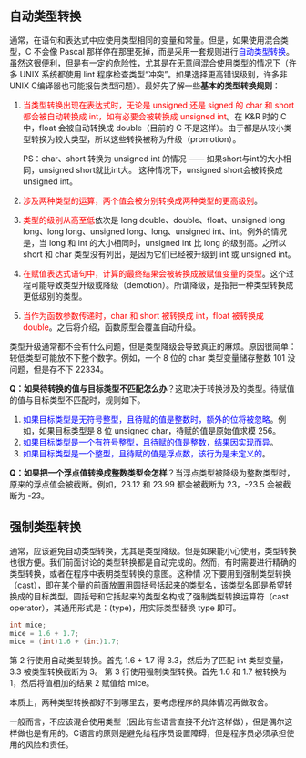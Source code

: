 ## 自动类型转换

通常，在语句和表达式中应使用类型相同的变量和常量。但是，如果使用混合类型，C 不会像 Pascal 那样停在那里死掉，而是采用一套规则进行<font color="blue">自动类型转换</font>。虽然这很便利，但是有一定的危险性，尤其是在无意间混合使用类型的情况下（许多 UNIX 系统都使用 lint 程序检查类型“冲突”。如果选择更高错误级别，许多非 UNIX C编译器也可能报告类型问题）。最好先了解一些**基本的类型转换规则**：


1. <font color="red">当类型转换出现在表达式时，无论是 unsigned 还是 signed 的 char 和 short 都会被自动转换成 int，如有必要会被转换成 unsigned int</font>。在 K&R 时的 C 中，float 会被自动转换成 double（目前的 C 不是这样）。由于都是从较小类型转换为较大类型，所以这些转换被称为升级（promotion）。

   PS：char、short 转换为 unsigned int 的情况 —— 如果short与int的大小相同，unsigned short就比int大。
   这种情况下，unsigned short会被转换成 unsigned int。


2. <font color="red">涉及两种类型的运算，两个值会被分别转换成两种类型的更高级别</font>。


3. <font color="red">类型的级别从高至低</font>依次是 long double、double、float、unsigned long long、long long、unsigned long、long、unsigned int、int。例外的情况是，当 long 和 int 的大小相同时，unsigned int 比 long 的级别高。之所以 short 和 char 类型没有列出，是因为它们已经被升级到 int 或 unsigned int。


4. <font color="red">在赋值表达式语句中，计算的最终结果会被转换成被赋值变量的类型</font>。这个过程可能导致类型升级或降级（demotion）。所谓降级，是指把一种类型转换成更低级别的类型。


5. <font color="red">当作为函数参数传递时，char 和 short 被转换成 int，float 被转换成 double</font>。之后将介绍，函数原型会覆盖自动升级。

类型升级通常都不会有什么问题，但是类型降级会导致真正的麻烦。原因很简单：较低类型可能放不下整个数字。例如，一个 8 位的 char 类型变量储存整数 101 没问题，但是存不下 22334。
​

**Q：如果待转换的值与目标类型不匹配怎么办**？这取决于转换涉及的类型。待赋值的值与目标类型不匹配时，规则如下。

1. <font color="blue">如果目标类型是无符号整型，且待赋的值是整数时，额外的位将被忽略</font>。例如，如果目标类型是 8 位 unsigned char，待赋的值是原始值求模 256。 
1. <font color="blue">如果目标类型是一个有符号整型，且待赋的值是整数，结果因实现而异</font>。
1. <font color="blue">如果目标类型是一个整型，且待赋的值是浮点数，该行为是未定义的</font>。

**Q：如果把一个浮点值转换成整数类型会怎样**？当浮点类型被降级为整数类型时，原来的浮点值会被截断。例如，23.12 和 23.99 都会被截断为 23，-23.5 会被截断为 -23。

## 强制类型转换

通常，应该避免自动类型转换，尤其是类型降级。但是如果能小心使用，类型转换也很方便。我们前面讨论的类型转换都是自动完成的。然而，有时需要进行精确的类型转换，或者在程序中表明类型转换的意图。这种情 
况下要用到强制类型转换（cast），即在某个量的前面放置用圆括号括起来的类型名，该类型名即是希望转换成的目标类型。圆括号和它括起来的类型名构成了强制类型转换运算符（cast operator），其通用形式是：(type)，用实际类型替换 type 即可。

```c
int mice;
mice = 1.6 + 1.7;
mice = (int)1.6 + (int)1.7;
```

第 2 行使用自动类型转换。首先 1.6 + 1.7 得 3.3，然后为了匹配 int 类型变量，3.3 被类型转换截断为 3。
第 3 行使用强制类型转换。首先 1.6 和 1.7 被转换为 1，然后将值相加的结果 2 赋值给 mice。
​

本质上，两种类型转换都好不到哪里去，要考虑程序的具体情况再做取舍。
​

一般而言，不应该混合使用类型（因此有些语言直接不允许这样做），但是偶尔这样做也是有用的。C语言的原则是避免给程序员设置障碍，但是程序员必须承担使用的风险和责任。